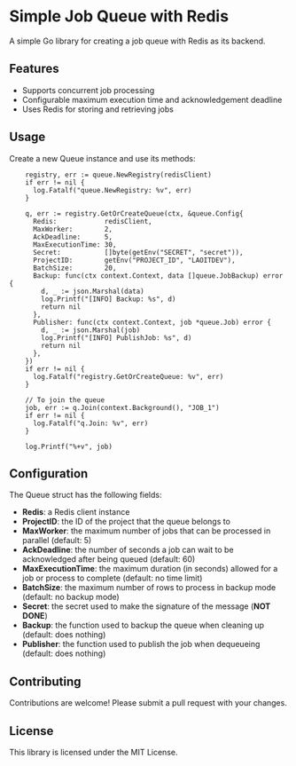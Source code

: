 # Simple Job Queue with Redis

A simple Go library for creating a job queue with Redis as its backend.

## Features

* Supports concurrent job processing
* Configurable maximum execution time and acknowledgement deadline
* Uses Redis for storing and retrieving jobs

## Usage
Create a new Queue instance and use its methods:

```golang
    registry, err := queue.NewRegistry(redisClient)
    if err != nil {
      log.Fatalf("queue.NewRegistry: %v", err)
    }

    q, err := registry.GetOrCreateQueue(ctx, &queue.Config{
      Redis:            redisClient,
      MaxWorker:        2,
      AckDeadline:      5,
      MaxExecutionTime: 30,
      Secret:           []byte(getEnv("SECRET", "secret")),
      ProjectID:        getEnv("PROJECT_ID", "LAOITDEV"),
      BatchSize:        20,
      Backup: func(ctx context.Context, data []queue.JobBackup) error {
        d, _ := json.Marshal(data)
        log.Printf("[INFO] Backup: %s", d)
        return nil
      },
      Publisher: func(ctx context.Context, job *queue.Job) error {
        d, _ := json.Marshal(job)
        log.Printf("[INFO] PublishJob: %s", d)
        return nil
      },
    })
    if err != nil {
      log.Fatalf("registry.GetOrCreateQueue: %v", err)
    }

    // To join the queue
    job, err := q.Join(context.Background(), "JOB_1")
    if err != nil {
      log.Fatalf("q.Join: %v", err)
    }
  
    log.Printf("%+v", job)
```

## Configuration
The Queue struct has the following fields:
  -  **Redis**: a Redis client instance
  -  **ProjectID**: the ID of the project that the queue belongs to
  -  **MaxWorker**: the maximum number of jobs that can be processed in parallel (default: 5)
  -  **AckDeadline**: the number of seconds a job can wait to be acknowledged after being queued (default: 60)
  -  **MaxExecutionTime**: the maximum duration (in seconds) allowed for a job or process to complete (default: no time limit)
  -  **BatchSize**: the maximum number of rows to process in backup mode (default: no backup mode)
  -  **Secret**: the secret used to make the signature of the message (**NOT DONE**)
  -  **Backup**: the function used to backup the queue when cleaning up (default: does nothing)
  -  **Publisher**: the function used to publish the job when dequeueing (default: does nothing)

## Contributing
Contributions are welcome! Please submit a pull request with your changes.

## License
This library is licensed under the MIT License.
